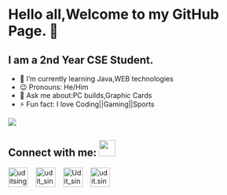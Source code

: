 # Hello all,Welcome to my GitHub Page. 👋
## I am a 2nd Year CSE Student.

- 🌱 I’m currently learning Java,WEB technologies
- 😉 Pronouns: He/Him
- 💬 Ask me about:PC builds,Graphic Cards
- ⚡ Fun fact: I love Coding||Gaming||Sports

<img src="https://github-readme-stats.vercel.app/api?username=anshuman725&&show_icons=true&title_color=67E6DC&icon_color=01CBC6&text_color=EAF0F1&bg_color=2B2B52">


## Connect with me: <img src="https://github.com/rajput2107/rajput2107/blob/master/Assets/Handshake.gif" height="33px" />
<p align="left">
  <a href="www.linkedin.com/in/anshuman-parmar-3a0365194" target="blank"><img align="center" src="https://cdn.jsdelivr.net/npm/simple-icons@3.0.1/icons/linkedin.svg" alt="uditsingh" height="40" width="40" /></a> &nbsp;&nbsp;
  <a href="https://www.instagram.com/anshuman_7_/" target="blank"><img align="center" src="https://cdn.jsdelivr.net/npm/simple-icons@3.0.1/icons/instagram.svg" alt="udit_singh146" height="40" width="40" /></a> &nbsp;&nbsp;
<a href="https://twitter.com/AnshumanParma13" target="blank"><img align="center" src="https://cdn.jsdelivr.net/npm/simple-icons@3.0.1/icons/twitter.svg" alt="Udit_singh146" height="40" width="40" /></a> &nbsp;&nbsp;
<a href="https://www.facebook.com/profile.php?id=100006259502453" target="blank"><img align="center" src="https://cdn.jsdelivr.net/npm/simple-icons@3.0.1/icons/facebook.svg" alt="udit.singh.7528" height="40" width="40" /></a>
</p>
